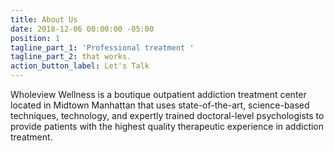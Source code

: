 ```yaml
---
title: About Us
date: 2018-12-06 00:00:00 -05:00
position: 1
tagline_part_1: 'Professional treatment '
tagline_part_2: that works.
action_button_label: Let's Talk
---
```


Wholeview Wellness is a boutique outpatient addiction treatment center located in Midtown Manhattan that uses state-of-the-art, science-based techniques, technology, and expertly trained doctoral-level psychologists to provide patients with the highest quality therapeutic experience in addiction treatment.
